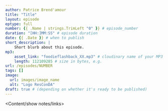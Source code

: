 ```yaml
---
author: Patrice Brend'amour
title: "Title"
layout: episode
eptype: full
number: {{ .Name | strings.TrimLeft "0" }} # episode_number
duration: "[HH:]MM:SS" # episode duration
date: {{ .Date }} # when to publish
short_description: |
	Short blurb about this episode.
mp3:
    asset_link: "foodieflashback_XX.mp3" # cloudinary name of your MP3 file, 
    length: 112109285 # size in bytes, e.g. 
url: /episodes/NUMBER
tags: []
image: 
  url: images/image_name
  alt: "Logo ResConDA"
draft: true # (depending on whether it's ready to be published)
---
```


<Content/show notes/links>